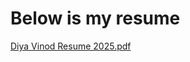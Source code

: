  # Below is my resume 
[Diya Vinod Resume 2025.pdf](https://github.com/user-attachments/files/18661267/Diya.Vinod.Resume.2025.pdf)
